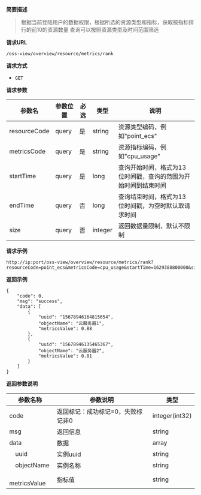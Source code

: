 **简要描述**

> 根据当前登陆用户的数据权限，根据所选的资源类型和指标，获取按指标排行的前10的资源数量
> 查询可以按照资源类型及时间范围筛选

**请求URL**

```http request
/oss-view/overview/resource/metrics/rank
```

**请求方式**
- `GET`

**请求参数**

| 参数名 | 参数位置 | 必选 | 类型 | 说明 |
| ------ | -------- | ---- | ---- | ---- |
|    resourceCode    |      query    |    是  |   string   |   资源类型编码，例如"point_ecs"   |
|    metricsCode    |      query    |    是  |   string   |   资源指标编码，例如"cpu_usage"   |
|    startTime    |      query    |    是  |   long   |   查询开始时间，格式为13位时间戳，查询的范围为开始时间到结束时间   |
|    endTime    |      query    |    否  |   long   |   查询结束时间，格式为13位时间戳，为空时默认取请求时间  |
|    size    |      query    |    否  |   integer   |   返回数据量限制，默认不限制   |

**请求示例**

```http
http://ip:port/oss-view/overview/resource/metrics/rank?resourceCode=point_ecs&metricsCode=cpu_usage&startTime=1629388800000&size=10
```

**返回示例**

```
{
    "code": 0,
    "msg": "success",
    "data": [
        {
            "uuid": "15678946164815654",
            "objectName": "云服务器1",
            "metricsValue": 0.88 
        },
        {
            "uuid": "15678946135465367",
            "objectName": "云服务器2",
            "metricsValue": 0.81
        }
    ]
}
```

**返回参数说明**

| 参数名称 | 参数说明                          | 类型           |
| -------- | --------------------------------- | -------------- |
| code     | 返回标记：成功标记=0，失败标记非0 | integer(int32) |
| msg      | 返回信息                          | string         |
| data     | 数据        | array         |
| &emsp;uuid     | 实例uuid        | string         |
| &emsp;objectName     | 实例名称       | string         |
| &emsp;metricsValue     | 指标值        | string         |
